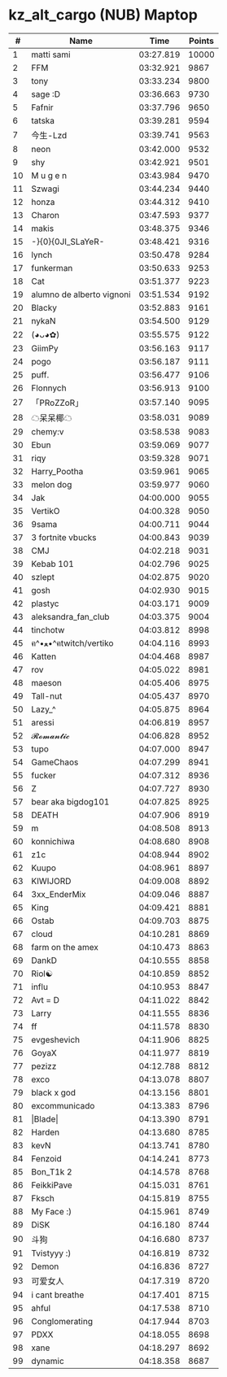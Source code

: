 # kz_alt_cargo (NUB) Maptop

|  # | Name | Time | Points |
|-------------- | -------------- | -------------- | -------------- | 
| 1 | matti sami | 03:27.819 | 10000 | 
| 2 | FFM | 03:32.921 | 9867 | 
| 3 | tony | 03:33.234 | 9800 | 
| 4 | sage :D | 03:36.663 | 9730 | 
| 5 | Fafnir | 03:37.796 | 9650 | 
| 6 | tatska | 03:39.281 | 9594 | 
| 7 | 今生-Lzd | 03:39.741 | 9563 | 
| 8 | neon | 03:42.000 | 9532 | 
| 9 | shy | 03:42.921 | 9501 | 
| 10 | M u g e n | 03:43.984 | 9470 | 
| 11 | Szwagi | 03:44.234 | 9440 | 
| 12 | honza | 03:44.312 | 9410 | 
| 13 | Charon | 03:47.593 | 9377 | 
| 14 | makis | 03:48.375 | 9346 | 
| 15 | -}{0}{0JI_SLaYeR- | 03:48.421 | 9316 | 
| 16 | lynch | 03:50.478 | 9284 | 
| 17 | funkerman | 03:50.633 | 9253 | 
| 18 | Cat | 03:51.377 | 9223 | 
| 19 | alumno de alberto vignoni | 03:51.534 | 9192 | 
| 20 | Blacky | 03:52.883 | 9161 | 
| 21 | nykaN | 03:54.500 | 9129 | 
| 22 | (◕ᴗ◕✿) | 03:55.575 | 9122 | 
| 23 | GiimPy | 03:56.163 | 9117 | 
| 24 | pogo | 03:56.187 | 9111 | 
| 25 | puff. | 03:56.477 | 9106 | 
| 26 | Flonnych | 03:56.913 | 9100 | 
| 27 | 「PRoZZoR」 | 03:57.140 | 9095 | 
| 28 | ☁呆呆椰☁ | 03:58.031 | 9089 | 
| 29 | chemy:v | 03:58.538 | 9083 | 
| 30 | Ebun | 03:59.069 | 9077 | 
| 31 | riqy | 03:59.328 | 9071 | 
| 32 | Harry_Pootha | 03:59.961 | 9065 | 
| 33 | melon dog | 03:59.977 | 9060 | 
| 34 | Jak | 04:00.000 | 9055 | 
| 35 | VertikO | 04:00.328 | 9050 | 
| 36 | 9sama | 04:00.711 | 9044 | 
| 37 | 3 fortnite vbucks | 04:00.843 | 9039 | 
| 38 | CMJ | 04:02.218 | 9031 | 
| 39 | Kebab 101 | 04:02.796 | 9025 | 
| 40 | szlept | 04:02.875 | 9020 | 
| 41 | gosh | 04:02.930 | 9015 | 
| 42 | plastyc | 04:03.171 | 9009 | 
| 43 | aleksandra_fan_club | 04:03.375 | 9004 | 
| 44 | tinchotw | 04:03.812 | 8998 | 
| 45 | ฅ^•ﻌ•^ฅtwitch/vertiko | 04:04.116 | 8993 | 
| 46 | Katten | 04:04.468 | 8987 | 
| 47 | rov | 04:05.022 | 8981 | 
| 48 | maeson | 04:05.406 | 8975 | 
| 49 | Tall-nut | 04:05.437 | 8970 | 
| 50 | Lazy_^ | 04:05.875 | 8964 | 
| 51 | aressi | 04:06.819 | 8957 | 
| 52 | 𝓡𝓸𝓶𝓪𝓷𝓽𝓲𝓬 | 04:06.828 | 8952 | 
| 53 | tupo | 04:07.000 | 8947 | 
| 54 | GameChaos | 04:07.299 | 8941 | 
| 55 | fucker | 04:07.312 | 8936 | 
| 56 | Z | 04:07.727 | 8930 | 
| 57 | bear aka bigdog101 | 04:07.825 | 8925 | 
| 58 | DEATH | 04:07.906 | 8919 | 
| 59 | m | 04:08.508 | 8913 | 
| 60 | konnichiwa | 04:08.680 | 8908 | 
| 61 | z1c | 04:08.944 | 8902 | 
| 62 | Kuupo | 04:08.961 | 8897 | 
| 63 | KIWIJORD | 04:09.008 | 8892 | 
| 64 | 3xx_EnderMix | 04:09.046 | 8887 | 
| 65 | King | 04:09.421 | 8881 | 
| 66 | Ostab | 04:09.703 | 8875 | 
| 67 | cloud | 04:10.281 | 8869 | 
| 68 | farm on the amex | 04:10.473 | 8863 | 
| 69 | DankD | 04:10.555 | 8858 | 
| 70 | Riol☯ | 04:10.859 | 8852 | 
| 71 | influ | 04:10.953 | 8847 | 
| 72 | Avt = D | 04:11.022 | 8842 | 
| 73 | Larry | 04:11.555 | 8836 | 
| 74 | ff | 04:11.578 | 8830 | 
| 75 | evgeshevich | 04:11.906 | 8825 | 
| 76 | GoyaX | 04:11.977 | 8819 | 
| 77 | pezizz | 04:12.788 | 8812 | 
| 78 | exco | 04:13.078 | 8807 | 
| 79 | black x god | 04:13.156 | 8801 | 
| 80 | excommunicado | 04:13.383 | 8796 | 
| 81 | \|Blade\| | 04:13.390 | 8791 | 
| 82 | Harden | 04:13.680 | 8785 | 
| 83 | kevN | 04:13.741 | 8780 | 
| 84 | Fenzoid | 04:14.241 | 8773 | 
| 85 | Bon_T1k 2 | 04:14.578 | 8768 | 
| 86 | FeikkiPave | 04:15.031 | 8761 | 
| 87 | Fksch | 04:15.819 | 8755 | 
| 88 | My Face :) | 04:15.961 | 8749 | 
| 89 | DiSK | 04:16.180 | 8744 | 
| 90 | 斗狗 | 04:16.680 | 8737 | 
| 91 | Tvistyyy :) | 04:16.819 | 8732 | 
| 92 | Demon | 04:16.836 | 8727 | 
| 93 | 可爱女人 | 04:17.319 | 8720 | 
| 94 | i cant breathe | 04:17.401 | 8715 | 
| 95 | ahful | 04:17.538 | 8710 | 
| 96 | Conglomerating | 04:17.944 | 8703 | 
| 97 | PDXX | 04:18.055 | 8698 | 
| 98 | xane | 04:18.297 | 8692 | 
| 99 | dynamic | 04:18.358 | 8687 | 

